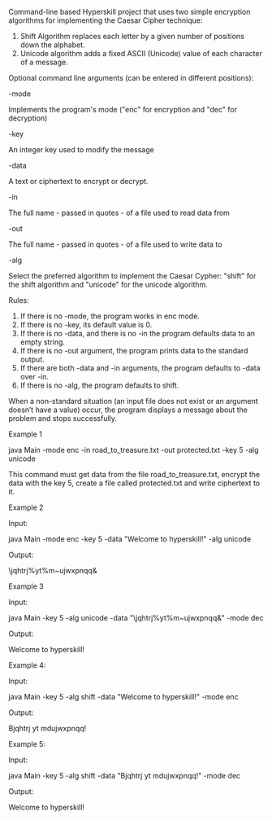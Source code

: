 Command-line based Hyperskill project that uses two simple encryption algorithms for implementing the Caesar Cipher technique:

1. Shift Algorithm replaces each letter by a given number of positions down the alphabet.
2. Unicode algorithm adds a fixed ASCII (Unicode) value of each character of a message. 

Optional command line arguments (can be entered in different positions): 

-mode 

Implements the program's mode ("enc" for encryption and "dec" for decryption)

-key 

An integer key used to modify the message 

-data

A text or ciphertext to encrypt or decrypt.

-in

The full name - passed in quotes - of a file used to read data from 

-out

The full name - passed in quotes - of a file used to write data to 

-alg 

Select the preferred algorithm to implement the Caesar Cypher: "shift" for the shift algorithm and "unicode" for the unicode algorithm.

Rules:

1. If there is no -mode, the program works in enc mode.
2. If there is no -key, its default value is 0.
3. If there is no -data, and there is no -in the program defaults data to an empty string.
4. If there is no -out argument, the program prints data to the standard output.
5. If there are both -data and -in arguments, the program defaults to -data over -in.
6. If there is no -alg, the program defaults to shift.

When a non-standard situation (an input file does not exist or an argument doesn’t have a value) occur, the program displays a message about the problem and stops successfully.

Example 1

java Main -mode enc -in road_to_treasure.txt -out protected.txt -key 5 -alg unicode

This command must get data from the file road_to_treasure.txt, encrypt the data with the key 5, create a file called protected.txt and write ciphertext to it.

Example 2

Input:

java Main -mode enc -key 5 -data "Welcome to hyperskill!" -alg unicode

Output:

\jqhtrj%yt%m~ujwxpnqq&

Example 3

Input:

java Main -key 5 -alg unicode -data "\jqhtrj%yt%m~ujwxpnqq&" -mode dec

Output:

Welcome to hyperskill!

Example 4:

Input:

java Main -key 5 -alg shift -data "Welcome to hyperskill!" -mode enc

Output:

Bjqhtrj yt mdujwxpnqq!

Example 5:

Input:

java Main -key 5 -alg shift -data "Bjqhtrj yt mdujwxpnqq!" -mode dec

Output:

Welcome to hyperskill!

